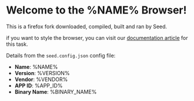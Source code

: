 # Welcome to the %NAME% Browser!

This is a firefox fork downloaded, compiled, built and ran by Seed.

if you want to style the browser, you can visit our [documentation article](https://praxive.gitbook.io/samurai/getting-started/userchrome/) for this task.

Details from the `seed.config.json` config file:

- **Name**: %NAME%
- **Version**: %VERSION%
- **Vendor**: %VENDOR%
- **APP ID**: %APP_ID%
- **Binary Name**: %BINARY_NAME%
